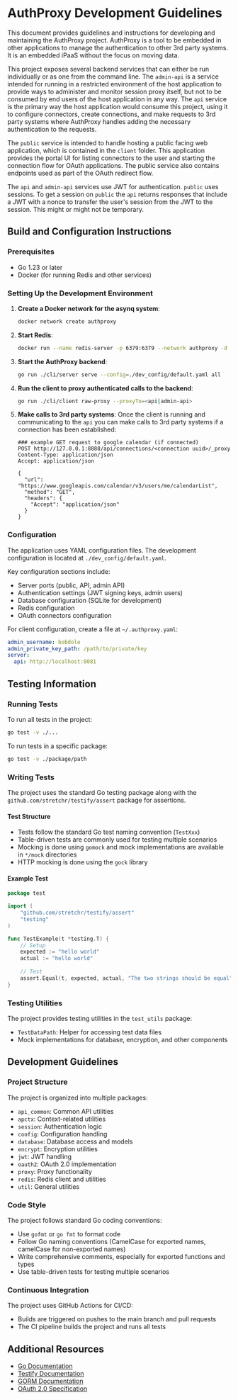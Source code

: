 # AuthProxy Development Guidelines

This document provides guidelines and instructions for developing and maintaining the AuthProxy project. AuthProxy is a tool to be embedded in other 
applications to manage the authentication to other 3rd party systems. It is an embedded iPaaS without the focus on moving data. 

This project exposes several backend services that can either be run individually or as one from the command line. The `admin-api` is a service 
intended for running in  a restricted environment of the host application to provide ways to administer and monitor session proxy itself, but not 
to be consumed by end users  of the host application in any way. The `api` service is the primary way the host application would consume this 
project, using it to configure  connectors, create connections, and make requests to 3rd party systems where AuthProxy handles adding the 
necessary authentication to the requests.

The `public` service is intended to handle hosting a public facing web application, which is contained in the `client` folder. This application
provides the portal UI for listing connectors to the user and starting the connection flow for OAuth applications. The public service also contains
endpoints used as part of the OAuth redirect flow.

The `api` and `admin-api` services use JWT for authentication. `public` uses sessions. To get a session on `public` the `api` returns responses that include
a JWT with a nonce to transfer the user's session from the JWT to the session. This might or might not be temporary.

## Build and Configuration Instructions

### Prerequisites
- Go 1.23 or later
- Docker (for running Redis and other services)

### Setting Up the Development Environment

1. **Create a Docker network for the asynq system**:
   ```bash
   docker network create authproxy
   ```

2. **Start Redis**:
   ```bash
   docker run --name redis-server -p 6379:6379 --network authproxy -d redis
   ```

3. **Start the AuthProxy backend**:
   ```bash
   go run ./cli/server serve --config=./dev_config/default.yaml all
   ```

4. **Run the client to proxy authenticated calls to the backend**:
   ```bash
   go run ./cli/client raw-proxy --proxyTo=<api|admin-api>
   ```

5. **Make calls to 3rd party systems**:
   Once the client is running and communicating to the `api` you can make calls to 3rd party systems if a connection has been established:
   ```http
   ### example GET request to google calendar (if connected)
   POST http://127.0.0.1:8888/api/connections/<connection uuid>/_proxy
   Content-Type: application/json
   Accept: application/json

   {
     "url": "https://www.googleapis.com/calendar/v3/users/me/calendarList",
     "method": "GET",
     "headers": {
       "Accept": "application/json"
     }
   }
   ```

### Configuration

The application uses YAML configuration files. The development configuration is located at `./dev_config/default.yaml`.

Key configuration sections include:
- Server ports (public, API, admin API)
- Authentication settings (JWT signing keys, admin users)
- Database configuration (SQLite for development)
- Redis configuration
- OAuth connectors configuration

For client configuration, create a file at `~/.authproxy.yaml`:
```yaml
admin_username: bobdole
admin_private_key_path: /path/to/private/key
server:
  api: http://localhost:8081
```

## Testing Information

### Running Tests

To run all tests in the project:
```bash
go test -v ./...
```

To run tests in a specific package:
```bash
go test -v ./package/path
```

### Writing Tests

The project uses the standard Go testing package along with the `github.com/stretchr/testify/assert` package for assertions.

#### Test Structure
- Tests follow the standard Go test naming convention (`TestXxx`)
- Table-driven tests are commonly used for testing multiple scenarios
- Mocking is done using `gomock` and mock implementations are available in `*/mock` directories
- HTTP mocking is done using the `gock` library

#### Example Test

```go
package test

import (
	"github.com/stretchr/testify/assert"
	"testing"
)

func TestExample(t *testing.T) {
	// Setup
	expected := "hello world"
	actual := "hello world"
	
	// Test
	assert.Equal(t, expected, actual, "The two strings should be equal")
}
```

### Testing Utilities

The project provides testing utilities in the `test_utils` package:
- `TestDataPath`: Helper for accessing test data files
- Mock implementations for database, encryption, and other components

## Development Guidelines

### Project Structure

The project is organized into multiple packages:
- `api_common`: Common API utilities
- `apctx`: Context-related utilities
- `session`: Authentication logic
- `config`: Configuration handling
- `database`: Database access and models
- `encrypt`: Encryption utilities
- `jwt`: JWT handling
- `oauth2`: OAuth 2.0 implementation
- `proxy`: Proxy functionality
- `redis`: Redis client and utilities
- `util`: General utilities

### Code Style

The project follows standard Go coding conventions:
- Use `gofmt` or `go fmt` to format code
- Follow Go naming conventions (CamelCase for exported names, camelCase for non-exported names)
- Write comprehensive comments, especially for exported functions and types
- Use table-driven tests for testing multiple scenarios

### Continuous Integration

The project uses GitHub Actions for CI/CD:
- Builds are triggered on pushes to the main branch and pull requests
- The CI pipeline builds the project and runs all tests

## Additional Resources

- [Go Documentation](https://golang.org/doc/)
- [Testify Documentation](https://github.com/stretchr/testify)
- [GORM Documentation](https://gorm.io/docs/)
- [OAuth 2.0 Specification](https://oauth.net/2/)